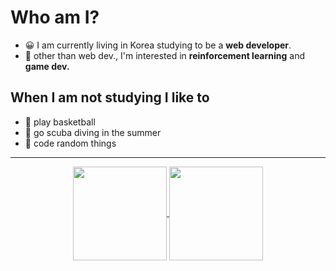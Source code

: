 # Who am I?

- 😀 I am currently living in Korea studying to be a **web developer**.
- 🤖 other than web dev., I'm interested in **reinforcement learning** and **game dev.**

## When I am not studying I like to
- 🏀 play basketball
- 🐳 go scuba diving in the summer
- 💩 code random things

<hr>

<div align="center">
  <a href="https://github-readme-stats.vercel.app/api/top-langs/?username=ririro93&layout=compact">
    <img align="center" src="https://github-readme-stats.vercel.app/api/top-langs/?username=ririro93&layout=compact" height="150"/>
  </a>
  <a href="https://github-readme-stats.vercel.app/api?username=ririro93">
    <img align="center" src="https://github-readme-stats.vercel.app/api?username=ririro93" height="150"/>
  </a>
</div>
